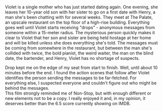 Violet is a single mother who has just started dating again. One evening, she leaves her 10-year old son with her sister to go on a first date with Henry, a man she's been chatting with for several weeks. They meet at The Palate, an upscale restaurant on the top floor of a high-rise building.
Everything goes well until Violet starts receiving "drops" - anonymous messages from someone within a 15-meter radius. The mysterious person quickly makes it clear to Violet that her son and sister are being held hostage at her home and will be killed unless she does everything she's told. The messages must be coming from somewhere in the restaurant, but between the man she's collided with twice, the bold pianist, the weird waiter, the man on the blind date, the bartender, and Henry, Violet has no shortage of suspects.

Drop kept me on the edge of my seat from start to finish. Well, until about 10 minutes before the end. I found the action scenes that follow after Violet identifies the person sending the messages to be far-fetched. For everything else, I suspected everyone and couldn't figure out who might be behind the messages.  
This film strongly reminded me of Non-Stop, but with enough different or new elements not to be a copy. I really enjoyed it and, in my opinion, it deserves better than the 6.5 score currently showing on IMDB.
